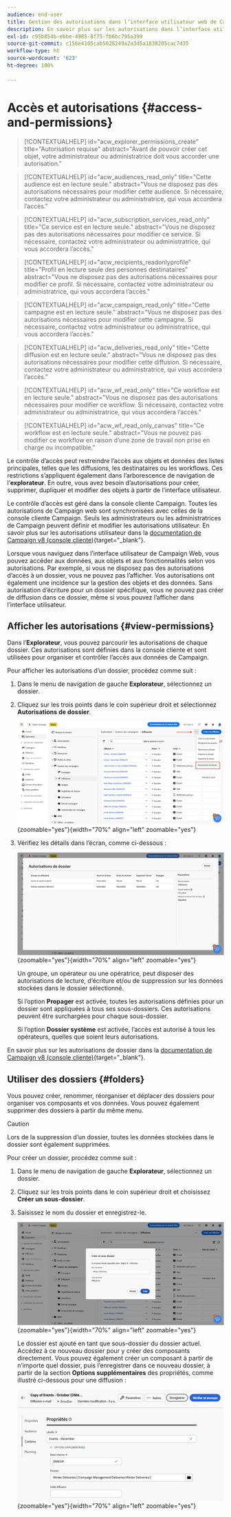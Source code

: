 ```yaml
---
audience: end-user
title: Gestion des autorisations dans l’interface utilisateur web de Campaign
description: En savoir plus sur les autorisations dans l’interface utilisateur web de Campaign
exl-id: c95b854b-ebbe-4985-8f75-fb6bc795a399
source-git-commit: c156e4105cab5028249a2a3d5a1838205cac7d35
workflow-type: ht
source-wordcount: '623'
ht-degree: 100%

---
```


# Accès et autorisations {#access-and-permissions}

>[!CONTEXTUALHELP]
>id="acw_explorer_permissions_create"
>title="Autorisation requise"
>abstract="Avant de pouvoir créer cet objet, votre administrateur ou administratrice doit vous accorder une autorisation."

>[!CONTEXTUALHELP]
>id="acw_audiences_read_only"
>title="Cette audience est en lecture seule."
>abstract="Vous ne disposez pas des autorisations nécessaires pour modifier cette audience. Si nécessaire, contactez votre administrateur ou administratrice, qui vous accordera l’accès."

>[!CONTEXTUALHELP]
>id="acw_subscription_services_read_only"
>title="Ce service est en lecture seule."
>abstract="Vous ne disposez pas des autorisations nécessaires pour modifier ce service. Si nécessaire, contactez votre administrateur ou administratrice, qui vous accordera l’accès."

>[!CONTEXTUALHELP]
>id="acw_recipients_readonlyprofile"
>title="Profil en lecture seule des personnes destinataires"
>abstract="Vous ne disposez pas des autorisations nécessaires pour modifier ce profil. Si nécessaire, contactez votre administrateur ou administratrice, qui vous accordera l’accès."

>[!CONTEXTUALHELP]
>id="acw_campaign_read_only"
>title="Cette campagne est en lecture seule."
>abstract="Vous ne disposez pas des autorisations nécessaires pour modifier cette campagne. Si nécessaire, contactez votre administrateur ou administratrice, qui vous accordera l’accès."

>[!CONTEXTUALHELP]
>id="acw_deliveries_read_only"
>title="Cette diffusion est en lecture seule."
>abstract="Vous ne disposez pas des autorisations nécessaires pour modifier cette diffusion. Si nécessaire, contactez votre administrateur ou administratrice, qui vous accordera l’accès."


>[!CONTEXTUALHELP]
>id="acw_wf_read_only"
>title="Ce workflow est en lecture seule."
>abstract="Vous ne disposez pas des autorisations nécessaires pour modifier ce workflow. Si nécessaire, contactez votre administrateur ou administratrice, qui vous accordera l’accès."

>[!CONTEXTUALHELP]
>id="acw_wf_read_only_canvas"
>title="Ce workflow est en lecture seule."
>abstract="Vous ne pouvez pas modifier ce workflow en raison d’une zone de travail non prise en charge ou incompatible."

Le contrôle d’accès peut restreindre l’accès aux objets et données des listes principales, telles que les diffusions, les destinataires ou les workflows. Ces restrictions s’appliquent également dans l’arborescence de navigation de l’**explorateur**. En outre, vous avez besoin d’autorisations pour créer, supprimer, dupliquer et modifier des objets à partir de l’interface utilisateur.

Le contrôle d’accès est géré dans la console cliente Campaign. Toutes les autorisations de Campaign web sont synchronisées avec celles de la console cliente Campaign. Seuls les administrateurs ou les administratrices de Campaign peuvent définir et modifier les autorisations utilisateur. En savoir plus sur les autorisations utilisateur dans la [documentation de Campaign v8 (console cliente)](https://experienceleague.adobe.com/docs/campaign/campaign-v8/admin/permissions/gs-permissions.html?lang=fr){target="_blank"}.

Lorsque vous naviguez dans l’interface utilisateur de Campaign Web, vous pouvez accéder aux données, aux objets et aux fonctionnalités selon vos autorisations. Par exemple, si vous ne disposez pas des autorisations d’accès à un dossier, vous ne pouvez pas l’afficher. Vos autorisations ont également une incidence sur la gestion des objets et des données. Sans autorisation d’écriture pour un dossier spécifique, vous ne pouvez pas créer de diffusion dans ce dossier, même si vous pouvez l’afficher dans l’interface utilisateur.

## Afficher les autorisations {#view-permissions}

Dans l’**Explorateur**, vous pouvez parcourir les autorisations de chaque dossier. Ces autorisations sont définies dans la console cliente et sont utilisées pour organiser et contrôler l’accès aux données de Campaign.

Pour afficher les autorisations d’un dossier, procédez comme suit :

1. Dans le menu de navigation de gauche **Explorateur**, sélectionnez un dossier.
1. Cliquez sur les trois points dans le coin supérieur droit et sélectionnez **Autorisations de dossier**.

   ![](assets/permissions-view-menu.png){zoomable=&quot;yes&quot;}{width="70%" align="left" zoomable="yes"}

1. Vérifiez les détails dans l’écran, comme ci-dessous :

   ![](assets/permissions-view-screen.png){zoomable=&quot;yes&quot;}{width="70%" align="left" zoomable="yes"}

   Un groupe, un opérateur ou une opératrice, peut disposer des autorisations de lecture, d’écriture et/ou de suppression sur les données stockées dans le dossier sélectionné.

   Si l’option **Propager** est activée, toutes les autorisations définies pour un dossier sont appliquées à tous ses sous-dossiers. Ces autorisations peuvent être surchargées pour chaque sous-dossier.

   Si l’option **Dossier système** est activée, l’accès est autorisé à tous les opérateurs, quelles que soient leurs autorisations.

En savoir plus sur les autorisations de dossier dans la [documentation de Campaign v8 (console cliente)](https://experienceleague.adobe.com/docs/campaign/campaign-v8/admin/permissions/folder-permissions.html?lang=fr){target="_blank"}.


## Utiliser des dossiers {#folders}

Vous pouvez créer, renommer, réorganiser et déplacer des dossiers pour organiser vos composants et vos données. Vous pouvez également supprimer des dossiers à partir du même menu.

>[!CAUTION]
>
>Lors de la suppression d’un dossier, toutes les données stockées dans le dossier sont également supprimées.

Pour créer un dossier, procédez comme suit :

1. Dans le menu de navigation de gauche **Explorateur**, sélectionnez un dossier.
1. Cliquez sur les trois points dans le coin supérieur droit et choisissez **Créer un sous-dossier**.
1. Saisissez le nom du dossier et enregistrez-le.

   ![](assets/create-new-subfolder.png){zoomable=&quot;yes&quot;}{width="70%" align="left" zoomable="yes"}

   Le dossier est ajouté en tant que sous-dossier du dossier actuel. Accédez à ce nouveau dossier pour y créer des composants directement. Vous pouvez également créer un composant à partir de n’importe quel dossier, puis l’enregistrer dans ce nouveau dossier, à partir de la section **Options supplémentaires** des propriétés, comme illustré ci-dessous pour une diffusion :

   ![](assets/delivery-properties-folder.png){zoomable=&quot;yes&quot;}{width="70%" align="left" zoomable="yes"}
